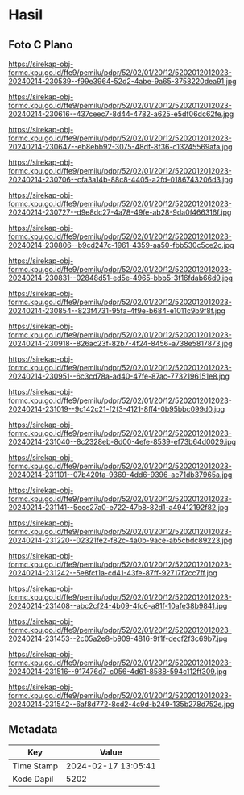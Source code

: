 # Hasil

## Foto C Plano

https://sirekap-obj-formc.kpu.go.id/ffe9/pemilu/pdpr/52/02/01/20/12/5202012012023-20240214-230539--f99e3964-52d2-4abe-9a65-3758220dea91.jpg

https://sirekap-obj-formc.kpu.go.id/ffe9/pemilu/pdpr/52/02/01/20/12/5202012012023-20240214-230616--437ceec7-8d44-4782-a625-e5df06dc62fe.jpg

https://sirekap-obj-formc.kpu.go.id/ffe9/pemilu/pdpr/52/02/01/20/12/5202012012023-20240214-230647--eb8ebb92-3075-48df-8f36-c13245569afa.jpg

https://sirekap-obj-formc.kpu.go.id/ffe9/pemilu/pdpr/52/02/01/20/12/5202012012023-20240214-230706--cfa3a14b-88c8-4405-a2fd-0186743206d3.jpg

https://sirekap-obj-formc.kpu.go.id/ffe9/pemilu/pdpr/52/02/01/20/12/5202012012023-20240214-230727--d9e8dc27-4a78-49fe-ab28-9da0f466316f.jpg

https://sirekap-obj-formc.kpu.go.id/ffe9/pemilu/pdpr/52/02/01/20/12/5202012012023-20240214-230806--b9cd247c-1961-4359-aa50-fbb530c5ce2c.jpg

https://sirekap-obj-formc.kpu.go.id/ffe9/pemilu/pdpr/52/02/01/20/12/5202012012023-20240214-230831--02848d51-ed5e-4965-bbb5-3f16fdab66d9.jpg

https://sirekap-obj-formc.kpu.go.id/ffe9/pemilu/pdpr/52/02/01/20/12/5202012012023-20240214-230854--823f4731-95fa-4f9e-b684-e1011c9b9f8f.jpg

https://sirekap-obj-formc.kpu.go.id/ffe9/pemilu/pdpr/52/02/01/20/12/5202012012023-20240214-230918--826ac23f-82b7-4f24-8456-a738e5817873.jpg

https://sirekap-obj-formc.kpu.go.id/ffe9/pemilu/pdpr/52/02/01/20/12/5202012012023-20240214-230951--6c3cd78a-ad40-47fe-87ac-7732196151e8.jpg

https://sirekap-obj-formc.kpu.go.id/ffe9/pemilu/pdpr/52/02/01/20/12/5202012012023-20240214-231019--9c142c21-f2f3-4121-8ff4-0b95bbc099d0.jpg

https://sirekap-obj-formc.kpu.go.id/ffe9/pemilu/pdpr/52/02/01/20/12/5202012012023-20240214-231040--8c2328eb-8d00-4efe-8539-ef73b64d0029.jpg

https://sirekap-obj-formc.kpu.go.id/ffe9/pemilu/pdpr/52/02/01/20/12/5202012012023-20240214-231101--07b420fa-9369-4dd6-9396-ae71db37965a.jpg

https://sirekap-obj-formc.kpu.go.id/ffe9/pemilu/pdpr/52/02/01/20/12/5202012012023-20240214-231141--5ece27a0-e722-47b8-82d1-a49412192f82.jpg

https://sirekap-obj-formc.kpu.go.id/ffe9/pemilu/pdpr/52/02/01/20/12/5202012012023-20240214-231220--02321fe2-f82c-4a0b-9ace-ab5cbdc89223.jpg

https://sirekap-obj-formc.kpu.go.id/ffe9/pemilu/pdpr/52/02/01/20/12/5202012012023-20240214-231242--5e8fcf1a-cd41-43fe-87ff-92717f2cc7ff.jpg

https://sirekap-obj-formc.kpu.go.id/ffe9/pemilu/pdpr/52/02/01/20/12/5202012012023-20240214-231408--abc2cf24-4b09-4fc6-a81f-10afe38b9841.jpg

https://sirekap-obj-formc.kpu.go.id/ffe9/pemilu/pdpr/52/02/01/20/12/5202012012023-20240214-231453--2c05a2e8-b909-4816-9f1f-decf2f3c69b7.jpg

https://sirekap-obj-formc.kpu.go.id/ffe9/pemilu/pdpr/52/02/01/20/12/5202012012023-20240214-231516--917476d7-c056-4d61-8588-594c112ff309.jpg

https://sirekap-obj-formc.kpu.go.id/ffe9/pemilu/pdpr/52/02/01/20/12/5202012012023-20240214-231542--6af8d772-8cd2-4c9d-b249-135b278d752e.jpg


## Metadata

| Key        | Value               |
| ---------- | ------------------- |
| Time Stamp | 2024-02-17 13:05:41 |
| Kode Dapil | 5202                |



